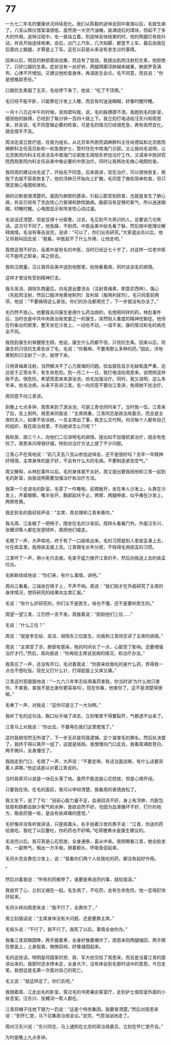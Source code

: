 # 77

一九七二年毛的健康状况持续恶化。我们从陈毅的追悼会回中南海以后，毛就生病了。八宝山殡仪馆室温很低，虽然用一大空汽油桶，装满烧红的煤块，但起不了多大的作用。追悼过程中，毛一直站立着。到追悼会快结束的时，他的两腿已有些抖动，并且开始连续咳嗽。会后，出门上汽车，几次抬脚，都登不上车，最后由我在后面向上搬腿，才算是上了车。这在以前是从来没有发生过的事情。

回来以后，明显的肺部感染加重，而且有了低烧。我提出肌肉注射抗生素，他拒绝了。只好口服抗生素。症状没有一丝好转，两腿两脚浮肿越来越重，肺部罗音满布，心律不齐增加。又建议他检查身体，再请医生会诊。毛不同意，而且说：“你是想推卸责任。”

口服抗生素服了五天，毛给停下来了。他说：“吃了不顶用。”

毛已经不能平卧，只能靠在沙发上入睡，而且有时迷迷糊糊，好像时醒时睡。

一月十八日近中午的时候，吴旭君叫我，说，毛的脉搏摸不清。我跑到毛的卧室，细测他的脉搏，已经到了每分钟一百四十跳上下。我立刻打电话给汪东兴和周恩来，并且说，毛不同意做必要的检查，可是毛的情况已经很危急，再有突然变化，就会措手不及。

周决定成立医疗组，任我为组长。从北京阜外医院调麻醉科主任尚德延和北京医院麻醉科主任高日新和一些急救护士，暂时住在中南海门诊部。又让我向毛说明，让北京医院内科主任吴洁及中南海门诊部医生胡旭东参加治疗工作。又请来中医研究院西苑医院内科主任岳美中做必要的中医治疗。同时让我再劝毛做心电图检查。

我将周的建议向毛说了，开始毛不同意。后来我讲，现在治疗，可以很快恢复，再拖下去就不容易恢复了。他的浮肿已开始向上扩散。毛同意了做些简单检查，但只限定做心电图和体检。

病的诊断是很清楚的，是因为肺部的感染，引起心脏受到损害，也就是发生了肺心病，并且已经有了充血性心力衰竭和肺性脑病。脑部没有足够的氧气，所以迷迷糊糊，时睡时醒。心电图显示有阵发性心动过速。

毛说话还清楚，但是显得十分疲惫。过去，毛见到不大熟识的人，总要说几句笑话。这次可不同了。他急躁，不耐烦。中医岳美中给毛看了脉，然后按中医理论解释病情。毛没有等岳说完，说讲：“可以了，你们出去研究。”大家退出去以后，他又将我叫回去说：“我看，中医起不了什么作用，让他走吧。”

我想这很不好办，岳美中是有名的中医，当时已经近七十岁了，对这样一位老中医可不能呼之即来，挥之即去。

我和汪商量。汪让我将岳美中送到他那里，给他看看病，同时谈谈毛的病情。

这样才使没有受到精神打击。

我与吴洁、胡旭东商量后，向毛提出要消炎（注射青梅素，即盘尼西林），强心（先肌肉注射，然后口服洋地黄地制剂）及利尿（服用利尿剂）。毛只同意前两项，他说：“不要搞得这么紧张。你们的办法都用完了，下一步就没有办法了。”

毛仍然不放心。他要我去问康生是用什么药治病的，毛想用同样的药。林彪事件后，当时也是中共中央政治局党委之一的康生，突然陷入重度的精神忧郁症。他侍在钓鱼台的房里，整天坐在沙发上，一动也不动，一语不发。康的情况和毛的病完全不同。

我找到康生的保健医生顾。他说，康生什么药都不信，只信抗生素。回来以后，将康生的只信抗生素告诉了毛，毛说：“你看嘛，不要用那么多种的药。”因此，洋地黄制剂只注射了一次，就停下来。

只用青梅素注射，当然解决不了心力衰竭的问题。验血报告显示毛缺氧度严重，远远低于正常水平，有生命危险。到一月二十一日，我打电话给周恩来，说明照这样拖不去，很危险，希望周恩来来游泳池，劝毛加强治疗。同时，我又说明，这么多年来，给毛治病，从来不告诉江青。毛一向同意不要向江青讲，免得她干扰治疗。

周同意不向江青讲。

到晚上七点多钟，周恩来到了游泳池，可是江青也同时来了。当时我一怔。江青来了后，去上厕所。周恩来同我说：“主席病重，江青同志是政治局委员，而且是主席的夫人，如果不告诉她，一旦主席出了事，我怎么交代啊。何况每个人都有自己的组织，我在政治局里，不向她讲怎么行呢？”

我和吴、胡三个人，向他们二位讲明毛的病情，提出如不加强抓紧治疗，就会有危险了。周恩来问得很仔细，特别对治疗方法上提了不少问题。

江青心不在焉地说：“前几天去八宝山参加追悼会，还不是很好吗？去年一年精神好得很。主席身体的底子好，不会有什么大的毛病。不要制造紧张空气。”

周又解释，从林彪事件以后，毛的身体就不太好。周又提出要我陪他和江青一起到毛的卧室，由我说明需要加强治疗和治疗方法。

我第一个走进毛的卧室。毛穿了一件睡袍，前襟敞开，坐在单人沙发上，头靠在沙发上，开着眼睛，嘴半张开，胸部起伏不止，两臂、两腿伸直，似乎瘫在沙发上，两颊苍黄。

我走到毛的面前轻声说：“主席，周总理和江青来看你。”

我与周、江各搬了一把椅子，围坐在毛的沙发前。周转头看看门外。外面汪东兴、张耀词等人都在张望倾听，周把他们嘘走。

毛嗯了一声，大声咳呛，终于有了一口痰咳出来。毛的习惯是别人拿痰盂凑上去，吐在痰盂里。我用痰盂接上去。江青跟毛长年分居，不晓得毛用痰盂的习惯。

江青哼了一声，用小毛巾去接。毛拿手猛力推开江青的手，然后向我送上去的痰盂吐出。

毛断断续续地说：“你们来，有什么事情，讲吧。”

周向江看看。江端坐在椅子上，不声不响。周说：“我们刚才在外面研究了主席的身体情况，想将研究的结果向主席汇报。”

毛说：“有什么好研究的，你们又不是医生，啥也不懂，还不是要听医生的。”

周望一望江青，江仍然一言不发。周接着说：“刚刚他们三位……”

毛说：“什么三位？”

周说：“就是李志绥、吴洁、胡旭东三位医生，向我和江青同志讲了主席的病情。”

周说：“主席受了凉，肺部有感染，拖的时间长了一点，心脏受了影响。还要增强治疗才行。”然后，周向我说：“你再给主席说说病的情况，和治疗办法。”

我答应了一声，还没有开口，毛对着我说：“你原来给我吃的是什么药，弄得我一点也不想吃饭。现在又打什么针，打得屁股上又痒又痛。”

江青这时恶狠狠地说：“一九六八年李志绥用毒药害我，你当时讲‘为什么他只害你，不害我，害我不是比害你更容易吗’。现在你看，他害你了。这不是清楚得很嘛。”

毛嗽了一声，对我说：“这你可是立了一大功啊。”

我听了毛的这句话，胸口似乎缩了进去，立刻嘴里干得要裂开，气都透不出来了。

江青马上对我说：“你出去，不要再在我们这里搅鬼了。”

这时我倒坦然无所谓了，下一步无非是将我逮捕，定个谋害毛的罪名，然后处决罢了。我终于得以离开一组了，这就是结局。我慢慢向门口走去。我看周满脸苍白，两手微抖，全身僵住了。

我刚走到门口，毛嗯了一声，大声说：“不要走嘛，有话当面说嘛，有什么话要背着人讲哪。”他这话是以对着江青说的。

当时我真可以说是一块石头落了地。虽然不能说是心花怒放，但是心境开阔。

只要我在场，在毛的面前，我可以申辩清楚。我看周的表情放松了。

我又坐下，说了了句：“目前心脏力量不足，血液回流不好，身上有浮肿，内脏包括胃和肠都会缺少氧气和水肿，食欲自然不好。也因为血液循环不好，打针的地方，吸收药慢一些，是会有些痒痛的感觉。”

毛好像并没有听我讲话，只是摇着头，右手拍着沙发的靠手说：“江青，你送的药给我吃。我吃了以后要吐，你的药也不好嘛。”吃荷梗煮水是康生建议的。

毛说完以后，我可真是心花怒放，全身通泰，喜从中来。我侧眼看江青，她全脸发青，一副煞气，掏出一方手帕，擦着额头，呼吸急促起来。

毛将头完全靠在沙发上，说：“我看你们两个人给我吃的药，都没有起好作用。

”

然后对着我说：“所有的药都停了。谁要是再说药的事，就给我滚。”

我放开了心，立刻又缩在一起。毛生病了，不吃药，会有生命危险。他一定得赶快好起来。

毛将头转向周恩来说：“我不行了，全靠你了…”

周立刻插话说：“主席身体没有大问题，还是要靠主席。”

毛摇头说：“不行了，我不行了。我死了以后，事情全由你办。”

我看江青双眼圆睁，两手握着拳，全身好像要爆炸了。周恩来则两腿缩回，两手撑在膝盖上，上身挺直，微微前倾，好像凝固起来。

毛的这些话，明明是将国家的党、政、军大权交给了周恩来，而且是当着江青的面讲出来的。我那时还余悸未定，全身大汗，没有体会到毛那时话中的意思。今日走笔，我想这是毛第一次面对自己的死亡。

毛又说：“就这样定了。你们去吧。”

我随着周、江走出毛的卧室，穿过毛的书房兼会客室厅，走到护士值班室外面的小休息室。汪东兴、张耀词一帮人都在。

江青将帽子往地下狠力一扔说：“这是个特务集团。我要查清楚。”然后对周恩来说：“到怀仁堂，马下召集政治局会议。”说完，气势汹汹地走了。

周对汪东兴说：“东兴同志，马上通知在北京的政治局委员，立刻在怀仁堂开会。”

为时是晚上九点多钟。
